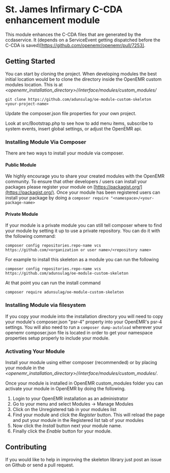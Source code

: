 # St. James Infirmary C-CDA enhancement module
This module enhances the C-CDA files that are generated by the ccdaservice.  It (depends on a ServiceEvent
getting dispatched before the C-CDA is saved)[https://github.com/openemr/openemr/pull/7253].

## Getting Started
You can start by cloning the project.  When developing modules the best initial location would be to clone the directory
inside the OpenEMR custom modules location.  This is at *<openemr_installation_directory>//interface/modules/custom_modules/*
```git
git clone https://github.com/adunsulag/oe-module-custom-skeleton <your-project-name>
```

Update the composer.json file properties for your own project.

Look at src/Bootstrap.php to see how to add menu items, subscribe to system events, insert global settings, or adjust the OpenEMR api.


### Installing Module Via Composer
There are two ways to install your module via composer.  
#### Public Module
We highly encourage you to share your created modules with the OpenEMR community.  To ensure that other developers / users can install
your packages please register your module on [https://packagist.org/](https://packagist.org/).  Once your module has been registered
users can install your package by doing a `composer require "<namespace>/<your-package-name>`
#### Private Module
If your module is a private module you can still tell composer where to find your module by setting it up to use a private repository.
You can do it with the following command:
```
composer config repositories.repo-name vcs https://github.com/<organization or user name>/<repository name>
```
For example to install this skeleton as a module you can run the following
```
composer config repositories.repo-name vcs https://github.com/adunsulag/oe-module-custom-skeleton
```

At that point you can run the install command
```
composer require adunsulag/oe-module-custom-skeleton
```

### Installing Module via filesystem
If you copy your module into the installation directory you will need to copy your module's composer.json "psr-4" property into your OpenEMR's psr-4 settings.
You will also need to run a ```composer dump-autoload``` wherever your openemr composer.json file is located in order to get your namespace properties setup properly
to include your module.

### Activating Your Module
Install your module using either composer (recommended) or by placing your module in the *<openemr_installation_directory>//interface/modules/custom_modules/*.

Once your module is installed in OpenEMR custom_modules folder you can activate your module in OpenEMR by doing the following.

  1. Login to your OpenEMR installation as an administrator
  2. Go to your menu and select Modules -> Manage Modules
  3. Click on the Unregistered tab in your modules list
  4. Find your module and click the *Register* button.  This will reload the page and put your module in the Registered list tab of your modules
  5. Now click the *Install* button next your module name.
  6. Finally click the *Enable* button for your module.

## Contributing
If you would like to help in improving the skeleton library just post an issue on Github or send a pull request.
